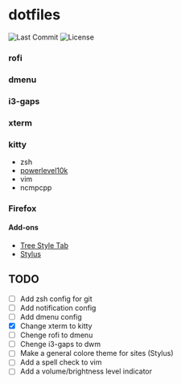 # dotfiles
![Last Commit](https://img.shields.io/github/last-commit/think4web/dotfiles?color=blue&style=flat-square)
![License](https://img.shields.io/github/license/think4web/dotfiles?color=blue&style=flat-square)
### rofi
### dmenu
### i3-gaps
### xterm 
### kitty
- zsh
- [powerlevel10k](https://github.com/romkatv/powerlevel10k)
- vim
- ncmpcpp
### Firefox

#### Add-ons
- [Tree Style Tab](https://addons.mozilla.org/en-US/firefox/addon/tree-style-tab/)
- [Stylus](https://addons.mozilla.org/en-US/firefox/addon/styl-us/)



## TODO
- [ ] Аdd zsh config for git
- [ ] Аdd notification config
- [ ] Add dmenu config
- [x] Change xterm to kitty
- [ ] Chenge rofi to dmenu
- [ ] Chenge i3-gaps to dwm
- [ ] Make a general colore theme for sites (Stylus)
- [ ] Add a spell check to vim
- [ ] Add a volume/brightness level indicator
